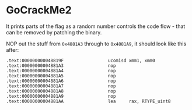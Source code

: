 # GoCrackMe2

It prints parts of the flag as a random number controls the code flow - that can be removed by patching the binary.

NOP out the stuff from `0x4881A3` through to `0x4881A9`, it should look like this after:

```
.text:000000000048819F                 ucomisd xmm1, xmm0
.text:00000000004881A3                 nop
.text:00000000004881A4                 nop
.text:00000000004881A5                 nop
.text:00000000004881A6                 nop
.text:00000000004881A7                 nop
.text:00000000004881A8                 nop
.text:00000000004881A9                 nop
.text:00000000004881AA                 lea     rax, RTYPE_uint8
```
